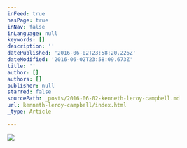 ```yaml
---
inFeed: true
hasPage: true
inNav: false
inLanguage: null
keywords: []
description: ''
datePublished: '2016-06-02T23:58:20.226Z'
dateModified: '2016-06-02T23:58:09.673Z'
title: ''
author: []
authors: []
publisher: null
starred: false
sourcePath: _posts/2016-06-02-kenneth-leroy-campbell.md
url: kenneth-leroy-campbell/index.html
_type: Article

---
```

![](https://the-grid-user-content.s3-us-west-2.amazonaws.com/4b86bb09-d347-4ddd-b14a-54883eb44ea4.tiff)